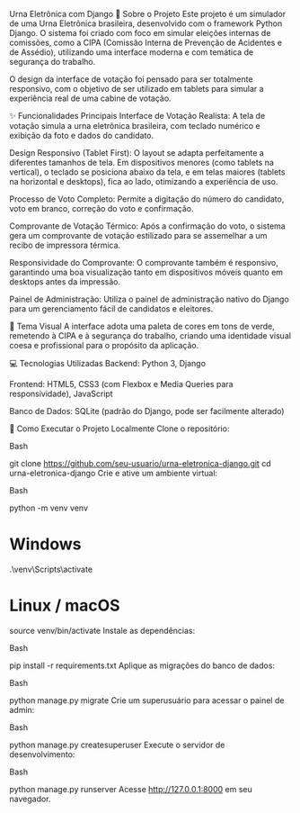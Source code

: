 Urna Eletrônica com Django
📄 Sobre o Projeto
Este projeto é um simulador de uma Urna Eletrônica brasileira, desenvolvido com o framework Python Django. O sistema foi criado com foco em simular eleições internas de comissões, como a CIPA (Comissão Interna de Prevenção de Acidentes e de Assédio), utilizando uma interface moderna e com temática de segurança do trabalho.

O design da interface de votação foi pensado para ser totalmente responsivo, com o objetivo de ser utilizado em tablets para simular a experiência real de uma cabine de votação.

✨ Funcionalidades Principais
Interface de Votação Realista: A tela de votação simula a urna eletrônica brasileira, com teclado numérico e exibição da foto e dados do candidato.

Design Responsivo (Tablet First): O layout se adapta perfeitamente a diferentes tamanhos de tela. Em dispositivos menores (como tablets na vertical), o teclado se posiciona abaixo da tela, e em telas maiores (tablets na horizontal e desktops), fica ao lado, otimizando a experiência de uso.

Processo de Voto Completo: Permite a digitação do número do candidato, voto em branco, correção do voto e confirmação.

Comprovante de Votação Térmico: Após a confirmação do voto, o sistema gera um comprovante de votação estilizado para se assemelhar a um recibo de impressora térmica.

Responsividade do Comprovante: O comprovante também é responsivo, garantindo uma boa visualização tanto em dispositivos móveis quanto em desktops antes da impressão.

Painel de Administração: Utiliza o painel de administração nativo do Django para um gerenciamento fácil de candidatos e eleitores.

🎨 Tema Visual
A interface adota uma paleta de cores em tons de verde, remetendo à CIPA e à segurança do trabalho, criando uma identidade visual coesa e profissional para o propósito da aplicação.

💻 Tecnologias Utilizadas
Backend: Python 3, Django

Frontend: HTML5, CSS3 (com Flexbox e Media Queries para responsividade), JavaScript

Banco de Dados: SQLite (padrão do Django, pode ser facilmente alterado)

🚀 Como Executar o Projeto Localmente
Clone o repositório:

Bash

git clone https://github.com/seu-usuario/urna-eletronica-django.git
cd urna-eletronica-django
Crie e ative um ambiente virtual:

Bash

python -m venv venv
# Windows
.\venv\Scripts\activate
# Linux / macOS
source venv/bin/activate
Instale as dependências:

Bash

pip install -r requirements.txt
Aplique as migrações do banco de dados:

Bash

python manage.py migrate
Crie um superusuário para acessar o painel de admin:

Bash

python manage.py createsuperuser
Execute o servidor de desenvolvimento:

Bash

python manage.py runserver
Acesse http://127.0.0.1:8000 em seu navegador.
